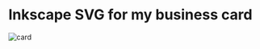 # Inkscape SVG for my business card

![card](https://raw.githubusercontent.com/leouieda/card/master/card.png)
